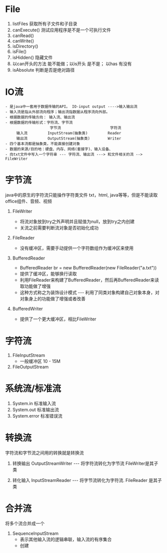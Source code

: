 # File
1. listFiles 获取所有子文件和子目录
2. canExecute() 测试应用程序是不是一个可执行文件
3. canRead()
4. canWrite()
5. isDirectory()
6. isFile()
7. isHidden() 隐藏文件
8. 以can开头的方法 能不能做；以is开头 是不是； 以has 有没有
9. isAbsolute 判断是否是绝对路径

# IO流
    - 是java中一套用于数据传输的API。 IO-input output ---->输入输出流
    - 输入流是指从外部流向程序；输出流指数据从程序流向外部。
    - 根据数据的传输方向： 输入流、输出流
    - 根据数据的传输形式：字符流、字节流
                        字节流                      字符流
         输入流         InputStream(抽象类)         Reader
         输出流         OutputStream(抽象类)        Writer
    - 四个基本流都是抽象类，不能直接创建对象
    - 数据的来源/目的地：硬盘、内存、网络(套接字)、输入设备、
    - 向txt文件中写入一个字符串 --- 字符流、输出流 ---> 和文件相关的流 --> FileWriter

# 字节流
java中的原生的字符流只能操作字符类文件 txt，html, java等等，但是不能读取office组件、音频、视频

1. FileWriter
   - 将流对象放到try之外声明并且赋值为null，放到try之内创建
   - 关流之前需要判断流对象是否初始化成功
   
2. FileReader
   - 没有缓冲区，需要手动提供一个字符数组作为缓冲区来使用
   
3. BufferedReader
   - BufferedReader br = new BufferedReader(new FileReader("a.txt"))
   - 提供了缓冲区，能够换行读取
   - 利用FileReader来构建了BufferedReader，然后再BufferedReader来读取功能做了增强
   - 这种方式称之为装饰设计模式 --- 利用了同类对象构建自己对象本身，对 对象身上的功能做了增强或者改善
   
4. BufferedWriter 
   - 提供了一个更大缓冲区，相比FileWriter

# 字符流
1. FileInputStream
   - 一般缓冲区 10 - 15M
2. FileOutputStream

# 系统流/标准流
1. System.in 标准输入流
2. System.out 标准输出流
3. System.error 标准错误流


# 转换流
字符流和字节流之间用的转换就是转换流
1. 转换输出 OutputStreamWriter --- 将字符流转化为字节流 FileWriter是其子类

2. 转化输入 InputStreamReader --- 将字节流转化为字符流. FileReader 是其子类

# 合并流
将多个流合并成一个
1. SequenceInputStream 
   - 表示其他输入流的逻辑串联，输入流的有序集合
   - 创建
